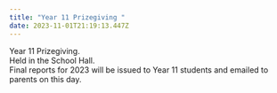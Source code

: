 ```yaml
---
title: "Year 11 Prizegiving "
date: 2023-11-01T21:19:13.447Z
---
```

Year 11 Prizegiving.  
Held in the School Hall.  
Final reports for 2023 will be issued to Year 11 students and emailed to parents on this day.